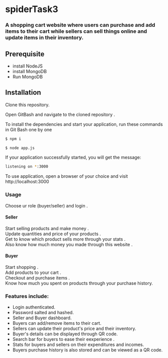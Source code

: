 # spiderTask3
### A shopping cart website where users can purchase and add items to their cart while sellers can sell things online and update items in their inventory.
## Prerequisite 

* install NodeJS
* install MongoDB
* Run MongoDB
## Installation
Clone this repository.  

Open GitBash and navigate to the cloned repository .  

To install the dependencies and start your application, run these commands in Git Bash one by one

```bash 
$ npm i
```
```bash 
$ node app.js
```
If your application successfully started, you will get the message:

```bash 
listening on *:3000
```
To use application, open a browser of your choice and visit http://localhost:3000
### Usage
Choose ur role (buyer/seller) and login . 
#### Seller
Start selling products and make money .  
Update quantities and price of your products .  
Get to know which product sells more through your stats .  
Also know how much money you made through this website . 

#### Buyer
Start shopping .  
Add products to your cart .  
Checkout and purchase items .  
Know how much you spent on products through your purchase history.  

### Features include: 
* Login authenticated. 
* Password salted and hashed. 
* Seller and Buyer dashboard. 
* Buyers can add/remove items to their cart. 
* Sellers can update their product's price and their inventory. 
* Buyer's details can be displayed through QR code. 
* Search bar for buyers to ease their eexperience . 
* Stats for buyers and sellers on their expenditures and incomes. 
* Buyers purchase history is also stored and can be viewed as a QR code. 
